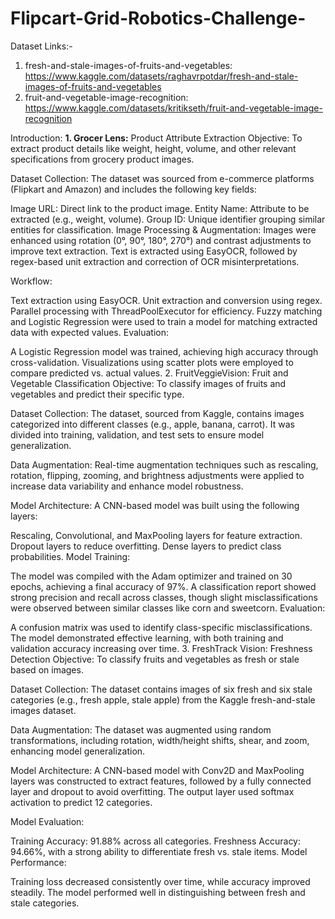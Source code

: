 # Flipcart-Grid-Robotics-Challenge-


Dataset Links:- 
1. fresh-and-stale-images-of-fruits-and-vegetables: https://www.kaggle.com/datasets/raghavrpotdar/fresh-and-stale-images-of-fruits-and-vegetables
2. fruit-and-vegetable-image-recognition: https://www.kaggle.com/datasets/kritikseth/fruit-and-vegetable-image-recognition



Introduction:
**1. Grocer Lens:** Product Attribute Extraction
Objective: To extract product details like weight, height, volume, and other relevant specifications from grocery product images.

Dataset Collection: The dataset was sourced from e-commerce platforms (Flipkart and Amazon) and includes the following key fields:

Image URL: Direct link to the product image.
Entity Name: Attribute to be extracted (e.g., weight, volume).
Group ID: Unique identifier grouping similar entities for classification.
Image Processing & Augmentation: Images were enhanced using rotation (0°, 90°, 180°, 270°) and contrast adjustments to improve text extraction. Text is extracted using EasyOCR, followed by regex-based unit extraction and correction of OCR misinterpretations.

Workflow:

Text extraction using EasyOCR.
Unit extraction and conversion using regex.
Parallel processing with ThreadPoolExecutor for efficiency.
Fuzzy matching and Logistic Regression were used to train a model for matching extracted data with expected values.
Evaluation:

A Logistic Regression model was trained, achieving high accuracy through cross-validation.
Visualizations using scatter plots were employed to compare predicted vs. actual values.
2. FruitVeggieVision: Fruit and Vegetable Classification
Objective: To classify images of fruits and vegetables and predict their specific type.

Dataset Collection: The dataset, sourced from Kaggle, contains images categorized into different classes (e.g., apple, banana, carrot). It was divided into training, validation, and test sets to ensure model generalization.

Data Augmentation: Real-time augmentation techniques such as rescaling, rotation, flipping, zooming, and brightness adjustments were applied to increase data variability and enhance model robustness.

Model Architecture: A CNN-based model was built using the following layers:

Rescaling, Convolutional, and MaxPooling layers for feature extraction.
Dropout layers to reduce overfitting.
Dense layers to predict class probabilities.
Model Training:

The model was compiled with the Adam optimizer and trained on 30 epochs, achieving a final accuracy of 97%.
A classification report showed strong precision and recall across classes, though slight misclassifications were observed between similar classes like corn and sweetcorn.
Evaluation:

A confusion matrix was used to identify class-specific misclassifications.
The model demonstrated effective learning, with both training and validation accuracy increasing over time.
3. FreshTrack Vision: Freshness Detection
Objective: To classify fruits and vegetables as fresh or stale based on images.

Dataset Collection: The dataset contains images of six fresh and six stale categories (e.g., fresh apple, stale apple) from the Kaggle fresh-and-stale images dataset.

Data Augmentation: The dataset was augmented using random transformations, including rotation, width/height shifts, shear, and zoom, enhancing model generalization.

Model Architecture: A CNN-based model with Conv2D and MaxPooling layers was constructed to extract features, followed by a fully connected layer and dropout to avoid overfitting. The output layer used softmax activation to predict 12 categories.

Model Evaluation:

Training Accuracy: 91.88% across all categories.
Freshness Accuracy: 94.66%, with a strong ability to differentiate fresh vs. stale items.
Model Performance:

Training loss decreased consistently over time, while accuracy improved steadily.
The model performed well in distinguishing between fresh and stale categories.
